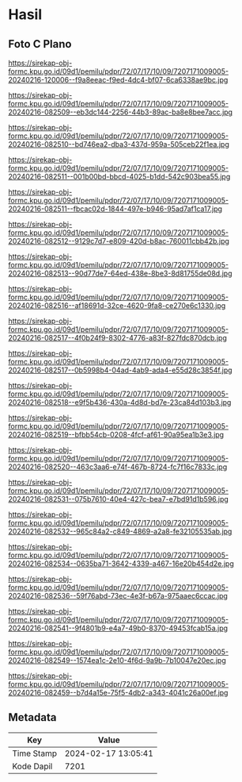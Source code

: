 # Hasil

## Foto C Plano

https://sirekap-obj-formc.kpu.go.id/09d1/pemilu/pdpr/72/07/17/10/09/7207171009005-20240216-120006--f9a8eeac-f9ed-4dc4-bf07-6ca6338ae9bc.jpg

https://sirekap-obj-formc.kpu.go.id/09d1/pemilu/pdpr/72/07/17/10/09/7207171009005-20240216-082509--eb3dc144-2256-44b3-89ac-ba8e8bee7acc.jpg

https://sirekap-obj-formc.kpu.go.id/09d1/pemilu/pdpr/72/07/17/10/09/7207171009005-20240216-082510--bd746ea2-dba3-437d-959a-505ceb22f1ea.jpg

https://sirekap-obj-formc.kpu.go.id/09d1/pemilu/pdpr/72/07/17/10/09/7207171009005-20240216-082511--001b00bd-bbcd-4025-b1dd-542c903bea55.jpg

https://sirekap-obj-formc.kpu.go.id/09d1/pemilu/pdpr/72/07/17/10/09/7207171009005-20240216-082511--fbcac02d-1844-497e-b946-95ad7af1ca17.jpg

https://sirekap-obj-formc.kpu.go.id/09d1/pemilu/pdpr/72/07/17/10/09/7207171009005-20240216-082512--9129c7d7-e809-420d-b8ac-760011cbb42b.jpg

https://sirekap-obj-formc.kpu.go.id/09d1/pemilu/pdpr/72/07/17/10/09/7207171009005-20240216-082513--90d77de7-64ed-438e-8be3-8d81755de08d.jpg

https://sirekap-obj-formc.kpu.go.id/09d1/pemilu/pdpr/72/07/17/10/09/7207171009005-20240216-082516--af18691d-32ce-4620-9fa8-ce270e6c1330.jpg

https://sirekap-obj-formc.kpu.go.id/09d1/pemilu/pdpr/72/07/17/10/09/7207171009005-20240216-082517--4f0b24f9-8302-4776-a83f-827fdc870dcb.jpg

https://sirekap-obj-formc.kpu.go.id/09d1/pemilu/pdpr/72/07/17/10/09/7207171009005-20240216-082517--0b5998b4-04ad-4ab9-ada4-e55d28c3854f.jpg

https://sirekap-obj-formc.kpu.go.id/09d1/pemilu/pdpr/72/07/17/10/09/7207171009005-20240216-082518--e9f5b436-430a-4d8d-bd7e-23ca84d103b3.jpg

https://sirekap-obj-formc.kpu.go.id/09d1/pemilu/pdpr/72/07/17/10/09/7207171009005-20240216-082519--bfbb54cb-0208-4fcf-af61-90a95ea1b3e3.jpg

https://sirekap-obj-formc.kpu.go.id/09d1/pemilu/pdpr/72/07/17/10/09/7207171009005-20240216-082520--463c3aa6-e74f-467b-8724-fc7f16c7833c.jpg

https://sirekap-obj-formc.kpu.go.id/09d1/pemilu/pdpr/72/07/17/10/09/7207171009005-20240216-082531--075b7610-40e4-427c-bea7-e7bd91d1b596.jpg

https://sirekap-obj-formc.kpu.go.id/09d1/pemilu/pdpr/72/07/17/10/09/7207171009005-20240216-082532--965c84a2-c849-4869-a2a8-fe32105535ab.jpg

https://sirekap-obj-formc.kpu.go.id/09d1/pemilu/pdpr/72/07/17/10/09/7207171009005-20240216-082534--0635ba71-3642-4339-a467-16e20b454d2e.jpg

https://sirekap-obj-formc.kpu.go.id/09d1/pemilu/pdpr/72/07/17/10/09/7207171009005-20240216-082536--59f76abd-73ec-4e3f-b67a-975aaec6ccac.jpg

https://sirekap-obj-formc.kpu.go.id/09d1/pemilu/pdpr/72/07/17/10/09/7207171009005-20240216-082541--9f4801b9-e4a7-49b0-8370-49453fcab15a.jpg

https://sirekap-obj-formc.kpu.go.id/09d1/pemilu/pdpr/72/07/17/10/09/7207171009005-20240216-082549--1574ea1c-2e10-4f6d-9a9b-7b10047e20ec.jpg

https://sirekap-obj-formc.kpu.go.id/09d1/pemilu/pdpr/72/07/17/10/09/7207171009005-20240216-082459--b7d4a15e-75f5-4db2-a343-4041c26a00ef.jpg


## Metadata

| Key        | Value               |
| ---------- | ------------------- |
| Time Stamp | 2024-02-17 13:05:41 |
| Kode Dapil | 7201                |



